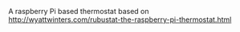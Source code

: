 A raspberry Pi based thermostat based on http://wyattwinters.com/rubustat-the-raspberry-pi-thermostat.html